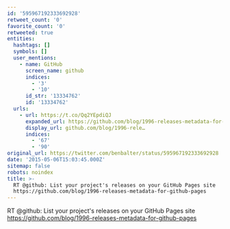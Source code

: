 ```yaml
---
id: '595967192333692928'
retweet_count: '0'
favorite_count: '0'
retweeted: true
entities:
  hashtags: []
  symbols: []
  user_mentions:
    - name: GitHub
      screen_name: github
      indices:
        - '3'
        - '10'
      id_str: '13334762'
      id: '13334762'
  urls:
    - url: https://t.co/Qq2YEpdiQJ
      expanded_url: https://github.com/blog/1996-releases-metadata-for-github-pages
      display_url: github.com/blog/1996-rele…
      indices:
        - '67'
        - '90'
original_url: https://twitter.com/benbalter/status/595967192333692928
date: '2015-05-06T15:03:45.000Z'
sitemap: false
robots: noindex
title: >-
  RT @github: List your project's releases on your GitHub Pages site
  https://github.com/blog/1996-releases-metadata-for-github-pages
---
```


RT @github: List your project's releases on your GitHub Pages site https://github.com/blog/1996-releases-metadata-for-github-pages